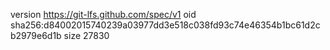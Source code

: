 version https://git-lfs.github.com/spec/v1
oid sha256:d84002015740239a03977dd3e518c038fd93c74e46354b1bc61d2cb2979e6d1b
size 27830
